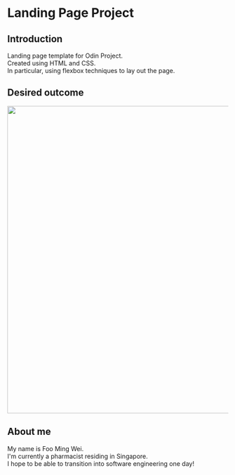 # Landing Page Project

## Introduction
Landing page template for Odin Project.  
Created using HTML and CSS.  
In particular, using flexbox techniques to lay out the page.  

## Desired outcome
<img src="https://cdn.statically.io/gh/TheOdinProject/curriculum/81a5d553f4073e593d23a6ab00d50eef8620796d/foundations/html_css/project/imgs/01.png" style="width:700px;"> 

## About me
My name is Foo Ming Wei.  
I'm currently a pharmacist residing in Singapore.  
I hope to be able to transition into software engineering one day!